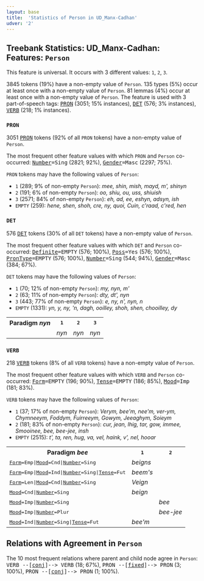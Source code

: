 ```yaml
---
layout: base
title:  'Statistics of Person in UD_Manx-Cadhan'
udver: '2'
---
```


## Treebank Statistics: UD_Manx-Cadhan: Features: `Person`

This feature is universal.
It occurs with 3 different values: `1`, `2`, `3`.

3845 tokens (19%) have a non-empty value of `Person`.
135 types (5%) occur at least once with a non-empty value of `Person`.
81 lemmas (4%) occur at least once with a non-empty value of `Person`.
The feature is used with 3 part-of-speech tags: <tt><a href="gv_cadhan-pos-PRON.html">PRON</a></tt> (3051; 15% instances), <tt><a href="gv_cadhan-pos-DET.html">DET</a></tt> (576; 3% instances), <tt><a href="gv_cadhan-pos-VERB.html">VERB</a></tt> (218; 1% instances).

### `PRON`

3051 <tt><a href="gv_cadhan-pos-PRON.html">PRON</a></tt> tokens (92% of all `PRON` tokens) have a non-empty value of `Person`.

The most frequent other feature values with which `PRON` and `Person` co-occurred: <tt><a href="gv_cadhan-feat-Number.html">Number</a></tt><tt>=Sing</tt> (2821; 92%), <tt><a href="gv_cadhan-feat-Gender.html">Gender</a></tt><tt>=Masc</tt> (2297; 75%).

`PRON` tokens may have the following values of `Person`:

* `1` (289; 9% of non-empty `Person`): <em>mee, shin, mish, mayd, m', shinyn</em>
* `2` (191; 6% of non-empty `Person`): <em>oo, shiu, ou, uss, shiuish</em>
* `3` (2571; 84% of non-empty `Person`): <em>eh, ad, ee, eshyn, adsyn, ish</em>
* `EMPTY` (259): <em>hene, shen, shoh, cre, ny, quoi, Cuin, c'raad, c'red, hen</em>

### `DET`

576 <tt><a href="gv_cadhan-pos-DET.html">DET</a></tt> tokens (30% of all `DET` tokens) have a non-empty value of `Person`.

The most frequent other feature values with which `DET` and `Person` co-occurred: <tt><a href="gv_cadhan-feat-Definite.html">Definite</a></tt><tt>=EMPTY</tt> (576; 100%), <tt><a href="gv_cadhan-feat-Poss.html">Poss</a></tt><tt>=Yes</tt> (576; 100%), <tt><a href="gv_cadhan-feat-PronType.html">PronType</a></tt><tt>=EMPTY</tt> (576; 100%), <tt><a href="gv_cadhan-feat-Number.html">Number</a></tt><tt>=Sing</tt> (544; 94%), <tt><a href="gv_cadhan-feat-Gender.html">Gender</a></tt><tt>=Masc</tt> (384; 67%).

`DET` tokens may have the following values of `Person`:

* `1` (70; 12% of non-empty `Person`): <em>my, nyn, m'</em>
* `2` (63; 11% of non-empty `Person`): <em>dty, dt', nyn</em>
* `3` (443; 77% of non-empty `Person`): <em>e, ny, n', nyn, n</em>
* `EMPTY` (1331): <em>yn, y, ny, 'n, dagh, ooilley, shoh, shen, chooilley, dy</em>

<table>
  <tr><th>Paradigm <i>nyn</i></th><th><tt>1</tt></th><th><tt>2</tt></th><th><tt>3</tt></th></tr>
  <tr><td><tt></tt></td><td><em>nyn</em></td><td><em>nyn</em></td><td><em>nyn</em></td></tr>
</table>

### `VERB`

218 <tt><a href="gv_cadhan-pos-VERB.html">VERB</a></tt> tokens (8% of all `VERB` tokens) have a non-empty value of `Person`.

The most frequent other feature values with which `VERB` and `Person` co-occurred: <tt><a href="gv_cadhan-feat-Form.html">Form</a></tt><tt>=EMPTY</tt> (196; 90%), <tt><a href="gv_cadhan-feat-Tense.html">Tense</a></tt><tt>=EMPTY</tt> (186; 85%), <tt><a href="gv_cadhan-feat-Mood.html">Mood</a></tt><tt>=Imp</tt> (181; 83%).

`VERB` tokens may have the following values of `Person`:

* `1` (37; 17% of non-empty `Person`): <em>Verym, bee'm, nee'm, ver-ym, Chymneeym, Foddym, Fuirreeym, Gowym, Jeeaghym, Soieym</em>
* `2` (181; 83% of non-empty `Person`): <em>cur, jean, lhig, tar, gow, immee, Smooinee, bee, bee-jee, insh</em>
* `EMPTY` (2515): <em>t', ta, ren, hug, va, vel, haink, v', nel, hooar</em>

<table>
  <tr><th>Paradigm <i>bee</i></th><th><tt>1</tt></th><th><tt>2</tt></th></tr>
  <tr><td><tt><tt><a href="gv_cadhan-feat-Form.html">Form</a></tt><tt>=Emp</tt>|<tt><a href="gv_cadhan-feat-Mood.html">Mood</a></tt><tt>=Cnd</tt>|<tt><a href="gv_cadhan-feat-Number.html">Number</a></tt><tt>=Sing</tt></tt></td><td><em>beigns</em></td><td></td></tr>
  <tr><td><tt><tt><a href="gv_cadhan-feat-Form.html">Form</a></tt><tt>=Emp</tt>|<tt><a href="gv_cadhan-feat-Mood.html">Mood</a></tt><tt>=Ind</tt>|<tt><a href="gv_cadhan-feat-Number.html">Number</a></tt><tt>=Sing</tt>|<tt><a href="gv_cadhan-feat-Tense.html">Tense</a></tt><tt>=Fut</tt></tt></td><td><em>beem's</em></td><td></td></tr>
  <tr><td><tt><tt><a href="gv_cadhan-feat-Form.html">Form</a></tt><tt>=Len</tt>|<tt><a href="gv_cadhan-feat-Mood.html">Mood</a></tt><tt>=Cnd</tt>|<tt><a href="gv_cadhan-feat-Number.html">Number</a></tt><tt>=Sing</tt></tt></td><td><em>Veign</em></td><td></td></tr>
  <tr><td><tt><tt><a href="gv_cadhan-feat-Mood.html">Mood</a></tt><tt>=Cnd</tt>|<tt><a href="gv_cadhan-feat-Number.html">Number</a></tt><tt>=Sing</tt></tt></td><td><em>beign</em></td><td></td></tr>
  <tr><td><tt><tt><a href="gv_cadhan-feat-Mood.html">Mood</a></tt><tt>=Imp</tt>|<tt><a href="gv_cadhan-feat-Number.html">Number</a></tt><tt>=Sing</tt></tt></td><td></td><td><em>bee</em></td></tr>
  <tr><td><tt><tt><a href="gv_cadhan-feat-Mood.html">Mood</a></tt><tt>=Imp</tt>|<tt><a href="gv_cadhan-feat-Number.html">Number</a></tt><tt>=Plur</tt></tt></td><td></td><td><em>bee-jee</em></td></tr>
  <tr><td><tt><tt><a href="gv_cadhan-feat-Mood.html">Mood</a></tt><tt>=Ind</tt>|<tt><a href="gv_cadhan-feat-Number.html">Number</a></tt><tt>=Sing</tt>|<tt><a href="gv_cadhan-feat-Tense.html">Tense</a></tt><tt>=Fut</tt></tt></td><td><em>bee'm</em></td><td></td></tr>
</table>

## Relations with Agreement in `Person`

The 10 most frequent relations where parent and child node agree in `Person`:
<tt>VERB --[<tt><a href="gv_cadhan-dep-conj.html">conj</a></tt>]--> VERB</tt> (18; 67%),
<tt>PRON --[<tt><a href="gv_cadhan-dep-fixed.html">fixed</a></tt>]--> PRON</tt> (3; 100%),
<tt>PRON --[<tt><a href="gv_cadhan-dep-conj.html">conj</a></tt>]--> PRON</tt> (1; 100%).

